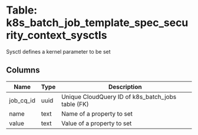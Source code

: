 
# Table: k8s_batch_job_template_spec_security_context_sysctls
Sysctl defines a kernel parameter to be set
## Columns
| Name        | Type           | Description  |
| ------------- | ------------- | -----  |
|job_cq_id|uuid|Unique CloudQuery ID of k8s_batch_jobs table (FK)|
|name|text|Name of a property to set|
|value|text|Value of a property to set|
